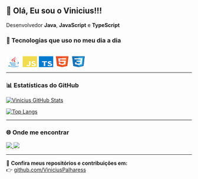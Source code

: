 ## 👋 Olá, Eu sou o Vinicius!!!

Desenvolvedor **Java**, **JavaScript** e **TypeScript**

### 🚀 Tecnologias que uso no meu dia a dia

<div style="display: inline_block"><br>
  <img align="center" alt="Java" height="30" width="40" src="https://raw.githubusercontent.com/devicons/devicon/master/icons/java/java-original.svg">
  <img align="center" alt="JavaScript" height="30" width="40" src="https://raw.githubusercontent.com/devicons/devicon/master/icons/javascript/javascript-plain.svg">
  <img align="center" alt="TypeScript" height="30" width="40" src="https://raw.githubusercontent.com/devicons/devicon/master/icons/typescript/typescript-plain.svg">
  <img align="center" alt="HTML" height="30" width="40" src="https://raw.githubusercontent.com/devicons/devicon/master/icons/html5/html5-original.svg">
  <img align="center" alt="CSS" height="30" width="40" src="https://raw.githubusercontent.com/devicons/devicon/master/icons/css3/css3-original.svg">
</div>

---

### 📊 Estatísticas do GitHub

[![Vinicius GitHub Stats](https://github-readme-stats.vercel.app/api?username=ViniciusPalharess&show_icons=true&theme=tokyonight)](https://github.com/ViniciusPalharess)

[![Top Langs](https://github-readme-stats.vercel.app/api/top-langs/?username=ViniciusPalharess&layout=compact&theme=tokyonight)](https://github.com/ViniciusPalharess)

---

### 🌐 Onde me encontrar

<div>
  <a href="https://github.com/ViniciusPalharess" target="_blank">
    <img src="https://img.shields.io/badge/GitHub-100000?style=for-the-badge&logo=github&logoColor=white" />
  </a>

  <a href="https://www.linkedin.com/in/vinicius-de-paula-palhares" target="_blank">
    <img src="https://img.shields.io/badge/LinkedIn-0077B5?style=for-the-badge&logo=linkedin&logoColor=white" />
  </a>
</div>

---

🔗 **Confira meus repositórios e contribuições em:**  
👉 [github.com/ViniciusPalharess](https://github.com/ViniciusPalharess)
